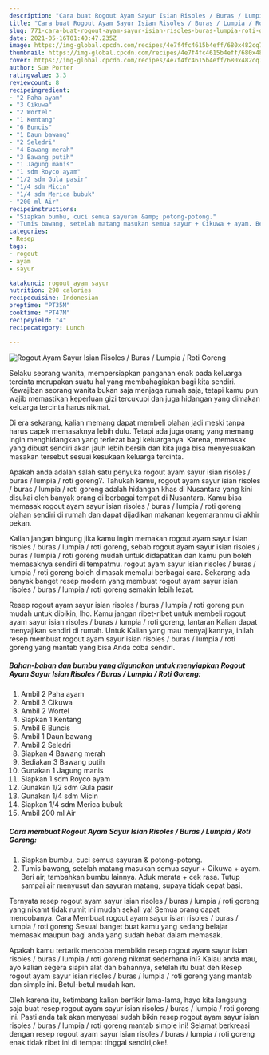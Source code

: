 ```yaml
---
description: "Cara buat Rogout Ayam Sayur Isian Risoles / Buras / Lumpia / Roti Goreng yang enak Untuk Jualan"
title: "Cara buat Rogout Ayam Sayur Isian Risoles / Buras / Lumpia / Roti Goreng yang enak Untuk Jualan"
slug: 771-cara-buat-rogout-ayam-sayur-isian-risoles-buras-lumpia-roti-goreng-yang-enak-untuk-jualan
date: 2021-05-16T01:40:47.235Z
image: https://img-global.cpcdn.com/recipes/4e7f4fc4615b4eff/680x482cq70/rogout-ayam-sayur-isian-risoles-buras-lumpia-roti-goreng-foto-resep-utama.jpg
thumbnail: https://img-global.cpcdn.com/recipes/4e7f4fc4615b4eff/680x482cq70/rogout-ayam-sayur-isian-risoles-buras-lumpia-roti-goreng-foto-resep-utama.jpg
cover: https://img-global.cpcdn.com/recipes/4e7f4fc4615b4eff/680x482cq70/rogout-ayam-sayur-isian-risoles-buras-lumpia-roti-goreng-foto-resep-utama.jpg
author: Sue Porter
ratingvalue: 3.3
reviewcount: 8
recipeingredient:
- "2 Paha ayam"
- "3 Cikuwa"
- "2 Wortel"
- "1 Kentang"
- "6 Buncis"
- "1 Daun bawang"
- "2 Seledri"
- "4 Bawang merah"
- "3 Bawang putih"
- "1 Jagung manis"
- "1 sdm Royco ayam"
- "1/2 sdm Gula pasir"
- "1/4 sdm Micin"
- "1/4 sdm Merica bubuk"
- "200 ml Air"
recipeinstructions:
- "Siapkan bumbu, cuci semua sayuran &amp; potong-potong."
- "Tumis bawang, setelah matang masukan semua sayur + Cikuwa + ayam. Beri air, tambahkan bumbu lainnya. Aduk merata + cek rasa. Tutup sampai air menyusut dan sayuran matang, supaya tidak cepat basi."
categories:
- Resep
tags:
- rogout
- ayam
- sayur

katakunci: rogout ayam sayur 
nutrition: 298 calories
recipecuisine: Indonesian
preptime: "PT35M"
cooktime: "PT47M"
recipeyield: "4"
recipecategory: Lunch

---
```



![Rogout Ayam Sayur Isian Risoles / Buras / Lumpia / Roti Goreng](https://img-global.cpcdn.com/recipes/4e7f4fc4615b4eff/680x482cq70/rogout-ayam-sayur-isian-risoles-buras-lumpia-roti-goreng-foto-resep-utama.jpg)

Selaku seorang wanita, mempersiapkan panganan enak pada keluarga tercinta merupakan suatu hal yang membahagiakan bagi kita sendiri. Kewajiban seorang  wanita bukan saja menjaga rumah saja, tetapi kamu pun wajib memastikan keperluan gizi tercukupi dan juga hidangan yang dimakan keluarga tercinta harus nikmat.

Di era  sekarang, kalian memang dapat membeli olahan jadi meski tanpa harus capek memasaknya lebih dulu. Tetapi ada juga orang yang memang ingin menghidangkan yang terlezat bagi keluarganya. Karena, memasak yang dibuat sendiri akan jauh lebih bersih dan kita juga bisa menyesuaikan masakan tersebut sesuai kesukaan keluarga tercinta. 



Apakah anda adalah salah satu penyuka rogout ayam sayur isian risoles / buras / lumpia / roti goreng?. Tahukah kamu, rogout ayam sayur isian risoles / buras / lumpia / roti goreng adalah hidangan khas di Nusantara yang kini disukai oleh banyak orang di berbagai tempat di Nusantara. Kamu bisa memasak rogout ayam sayur isian risoles / buras / lumpia / roti goreng olahan sendiri di rumah dan dapat dijadikan makanan kegemaranmu di akhir pekan.

Kalian jangan bingung jika kamu ingin memakan rogout ayam sayur isian risoles / buras / lumpia / roti goreng, sebab rogout ayam sayur isian risoles / buras / lumpia / roti goreng mudah untuk didapatkan dan kamu pun boleh memasaknya sendiri di tempatmu. rogout ayam sayur isian risoles / buras / lumpia / roti goreng boleh dimasak memalui berbagai cara. Sekarang ada banyak banget resep modern yang membuat rogout ayam sayur isian risoles / buras / lumpia / roti goreng semakin lebih lezat.

Resep rogout ayam sayur isian risoles / buras / lumpia / roti goreng pun mudah untuk dibikin, lho. Kamu jangan ribet-ribet untuk membeli rogout ayam sayur isian risoles / buras / lumpia / roti goreng, lantaran Kalian dapat menyajikan sendiri di rumah. Untuk Kalian yang mau menyajikannya, inilah resep membuat rogout ayam sayur isian risoles / buras / lumpia / roti goreng yang mantab yang bisa Anda coba sendiri.

<!--inarticleads1-->

##### Bahan-bahan dan bumbu yang digunakan untuk menyiapkan Rogout Ayam Sayur Isian Risoles / Buras / Lumpia / Roti Goreng:

1. Ambil 2 Paha ayam
1. Ambil 3 Cikuwa
1. Ambil 2 Wortel
1. Siapkan 1 Kentang
1. Ambil 6 Buncis
1. Ambil 1 Daun bawang
1. Ambil 2 Seledri
1. Siapkan 4 Bawang merah
1. Sediakan 3 Bawang putih
1. Gunakan 1 Jagung manis
1. Siapkan 1 sdm Royco ayam
1. Gunakan 1/2 sdm Gula pasir
1. Gunakan 1/4 sdm Micin
1. Siapkan 1/4 sdm Merica bubuk
1. Ambil 200 ml Air




<!--inarticleads2-->

##### Cara membuat Rogout Ayam Sayur Isian Risoles / Buras / Lumpia / Roti Goreng:

1. Siapkan bumbu, cuci semua sayuran &amp; potong-potong.
1. Tumis bawang, setelah matang masukan semua sayur + Cikuwa + ayam. Beri air, tambahkan bumbu lainnya. Aduk merata + cek rasa. Tutup sampai air menyusut dan sayuran matang, supaya tidak cepat basi.




Ternyata resep rogout ayam sayur isian risoles / buras / lumpia / roti goreng yang nikamt tidak rumit ini mudah sekali ya! Semua orang dapat mencobanya. Cara Membuat rogout ayam sayur isian risoles / buras / lumpia / roti goreng Sesuai banget buat kamu yang sedang belajar memasak maupun bagi anda yang sudah hebat dalam memasak.

Apakah kamu tertarik mencoba membikin resep rogout ayam sayur isian risoles / buras / lumpia / roti goreng nikmat sederhana ini? Kalau anda mau, ayo kalian segera siapin alat dan bahannya, setelah itu buat deh Resep rogout ayam sayur isian risoles / buras / lumpia / roti goreng yang mantab dan simple ini. Betul-betul mudah kan. 

Oleh karena itu, ketimbang kalian berfikir lama-lama, hayo kita langsung saja buat resep rogout ayam sayur isian risoles / buras / lumpia / roti goreng ini. Pasti anda tak akan menyesal sudah bikin resep rogout ayam sayur isian risoles / buras / lumpia / roti goreng mantab simple ini! Selamat berkreasi dengan resep rogout ayam sayur isian risoles / buras / lumpia / roti goreng enak tidak ribet ini di tempat tinggal sendiri,oke!.

